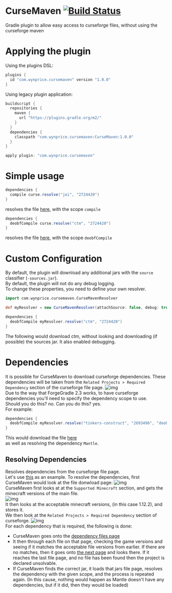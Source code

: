 # CurseMaven [![Build Status](https://travis-ci.org/Wyn-Price/CurseMaven.svg?branch=master)](https://travis-ci.org/Wyn-Price/CurseMaven)
Gradle plugin to allow easy access to curseforge files, without using the curseforge maven   

# Applying the plugin
Using the plugins DSL:
```gradle
plugins {
  id "com.wynprice.cursemaven" version "1.0.0"
}
```
Using legacy plugin application:
```gradle
buildscript {
  repositories {
    maven {
      url "https://plugins.gradle.org/m2/"
    }
  }
  dependencies {
    classpath "com.wynprice.cursemaven:CurseMaven:1.0.0"
  }
}

apply plugin: "com.wynprice.cursemaven"
```

# Simple usage
```gradle
dependencies {
  compile curse.resolve("jei", "2724420")
}
```
resolves the file [here](https://minecraft.curseforge.com/projects/jei/files/2724420), with the scope `compile`

```gradle
dependencies {
  deobfCompile curse.resolve("ctm", "2724420")
}
```
resolves the file [here](https://minecraft.curseforge.com/projects/ctm/files/2642375), with the scope `deobfCompile` 

# Custom Configuration
By default, the plugin will download any additional jars with the `source` classifier (`-sources.jar`).    
By default, the plugin will not do any debug logging.    
To change these properties, you need to define your own resolver.
```gradle
import com.wynprice.cursemaven.CurseMavenResolver

def myResolver = new CurseMavenResolver(attachSource: false, debug: true) //Don't attach sources, and allow debug 

dependencies {
  deobfCompile myResolver.resolve("ctm", "2724420")
}
```
The following would download ctm, without looking and downloading (if possible) the sources jar. It also enabled debugging. 

# Dependencies
It is possible for CurseMaven to download curseforge dependencies. These dependencies will be taken from the `Related Projects > Required Dependency` section of the curseforge file page. ![img](https://imgur.com/PnYR993.png)    
Due to the way that ForgeGradle 2.3 works, to have curseforge dependencies you'll need to specify the dependency scope to use.    
Should you do this? no. Can you do this? yes.   
For example:   
```gradle
dependencies {
  deobfCompile myResolver.resolve("tinkers-construct", "2693496", "deobfCompile")
}
```
This would download the file [here](https://minecraft.curseforge.com/projects/tinkers-construct/files/26934960)    
as well as resolving the dependency `Mantle`.   
## Resolving Dependencies
Resolves dependencies from the curseforge file page.   
Let's use [this](https://minecraft.curseforge.com/projects/tinkers-construct/files/2693496) as an example. 
To resolve the dependencies, first CurseMaven would look at the file donwload page: 
![img](https://imgur.com/34zt9wf.png)   
CurseMaven first looks at at the `Supported Minecraft` section, and gets the minecraft versions of the main file.   
![img](https://imgur.com/AoH14s6.png)   
It then looks at the acceptable minecraft versions, (in this case 1.12.2), and stores it.   
We then look at the `Related Projects > Required Dependency` section of curseforge. ![img](https://imgur.com/PnYR993.png)   
For each dependency that is required, the following is done:   
 - CurseMaven goes onto the [dependency files page](https://minecraft.curseforge.com/projects/mantle/files)   
 - It then through each file on that page, checking the game versions and seeing if it matches the acceptable file versions from earlier. If there are no matches, then it goes onto [the next page](https://minecraft.curseforge.com/projects/mantle/files?page=2) and looks there. If it reaches the last file page, and no file has been found then the project is declared unsolvable.   
 - If CurseMaven finds the correct jar, it loads that jars file page, resolves the dependency with the given scope, and the process is repeated again. (In this cause, nothing would happen as Mantle doesn't have any dependencies, but if it did, then they would be loaded) 
